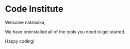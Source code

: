 # Code Institute

Welcome nataloska,

We have preinstalled all of the tools you need to get started.

Happy coding!

